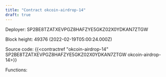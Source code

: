 ```yaml
---
title: "Contract okcoin-airdrop-14"
draft: true
---
```

Deployer: SP2BE8TZATXEVPGZ8HAFZYE5GKZ02X0YDKAN7ZTGW


 



Block height: 49376 (2022-02-19T05:00:24.000Z)

Source code: {{<contractref "okcoin-airdrop-14" SP2BE8TZATXEVPGZ8HAFZYE5GKZ02X0YDKAN7ZTGW okcoin-airdrop-14>}}

Functions:


